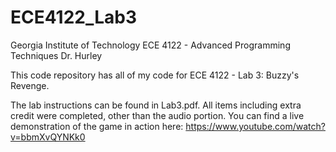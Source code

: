 # ECE4122_Lab3
Georgia Institute of Technology
ECE 4122 - Advanced Programming Techniques
Dr. Hurley

This code repository has all of my code for ECE 4122 - Lab 3: Buzzy's Revenge.

The lab instructions can be found in Lab3.pdf. All items including extra credit were completed, other than the audio portion.
You can find a live demonstration of the game in action here: https://www.youtube.com/watch?v=bbmXvQYNKk0

